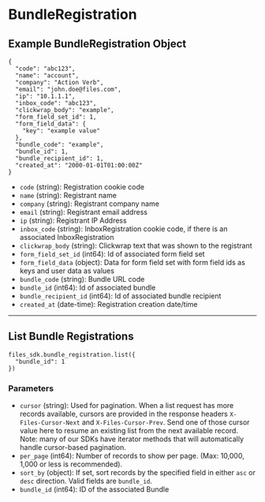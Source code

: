# BundleRegistration

## Example BundleRegistration Object

```
{
  "code": "abc123",
  "name": "account",
  "company": "Action Verb",
  "email": "john.doe@files.com",
  "ip": "10.1.1.1",
  "inbox_code": "abc123",
  "clickwrap_body": "example",
  "form_field_set_id": 1,
  "form_field_data": {
    "key": "example value"
  },
  "bundle_code": "example",
  "bundle_id": 1,
  "bundle_recipient_id": 1,
  "created_at": "2000-01-01T01:00:00Z"
}
```

* `code` (string): Registration cookie code
* `name` (string): Registrant name
* `company` (string): Registrant company name
* `email` (string): Registrant email address
* `ip` (string): Registrant IP Address
* `inbox_code` (string): InboxRegistration cookie code, if there is an associated InboxRegistration
* `clickwrap_body` (string): Clickwrap text that was shown to the registrant
* `form_field_set_id` (int64): Id of associated form field set
* `form_field_data` (object): Data for form field set with form field ids as keys and user data as values
* `bundle_code` (string): Bundle URL code
* `bundle_id` (int64): Id of associated bundle
* `bundle_recipient_id` (int64): Id of associated bundle recipient
* `created_at` (date-time): Registration creation date/time


---

## List Bundle Registrations

```
files_sdk.bundle_registration.list({
  "bundle_id": 1
})
```

### Parameters

* `cursor` (string): Used for pagination.  When a list request has more records available, cursors are provided in the response headers `X-Files-Cursor-Next` and `X-Files-Cursor-Prev`.  Send one of those cursor value here to resume an existing list from the next available record.  Note: many of our SDKs have iterator methods that will automatically handle cursor-based pagination.
* `per_page` (int64): Number of records to show per page.  (Max: 10,000, 1,000 or less is recommended).
* `sort_by` (object): If set, sort records by the specified field in either `asc` or `desc` direction. Valid fields are `bundle_id`.
* `bundle_id` (int64): ID of the associated Bundle
